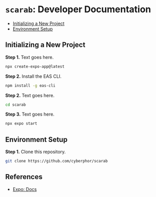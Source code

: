 # `scarab`: Developer Documentation
* [Initializing a New Project](#initializing-a-new-project)
* [Environment Setup](#environment-setup)

## Initializing a New Project
**Step 1.** Text goes here.
```bash
npx create-expo-app@latest
```

**Step 2.** Install the EAS CLI. 
```bash
npm install -g eas-cli
```

**Step 2.** Text goes here.
```bash
cd scarab
```

**Step 3.** Text goes here.
```bash
npx expo start
```

## Environment Setup
**Step 1.** Clone this repository.
```bash
git clone https://github.com/cyberphor/scarab
```

## References
* [Expo: Docs](https://docs.expo.dev/)